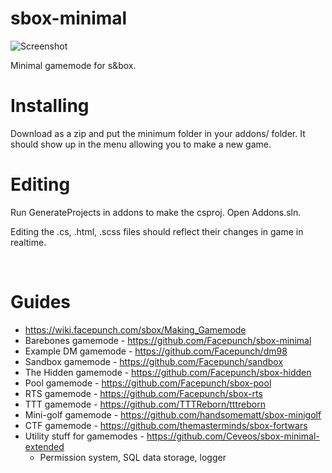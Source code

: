 # sbox-minimal

![Screenshot](https://files.facepunch.com/garry/8fc638dc-2c62-4ed6-b20a-69c2c5342a9c.jpg)

Minimal gamemode for s&box.

# Installing

Download as a zip and put the minimum folder in your addons/ folder. It should show up in the menu allowing you to make a new game.

# Editing

Run GenerateProjects in addons to make the csproj. Open Addons.sln.

Editing the .cs, .html, .scss files should reflect their changes in game in realtime.


<br>

# Guides
* https://wiki.facepunch.com/sbox/Making_Gamemode
* Barebones gamemode - https://github.com/Facepunch/sbox-minimal
* Example DM gamemode - https://github.com/Facepunch/dm98
* Sandbox gamemode - https://github.com/Facepunch/sandbox
* The Hidden gamemode - https://github.com/Facepunch/sbox-hidden
* Pool gamemode - https://github.com/Facepunch/sbox-pool
* RTS gamemode - https://github.com/Facepunch/sbox-rts
* TTT gamemode - https://github.com/TTTReborn/tttreborn
* Mini-golf gamemode - https://github.com/handsomematt/sbox-minigolf
* CTF gamemode - https://github.com/themasterminds/sbox-fortwars
* Utility stuff for gamemodes - https://github.com/Ceveos/sbox-minimal-extended
    * Permission system, SQL data storage, logger
